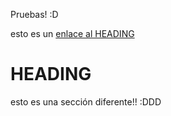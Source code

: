 Pruebas! :D 

esto es un [enlace al HEADING](#heading)


# HEADING

esto es una sección diferente!! :DDD
